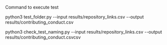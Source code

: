 Command to execute test 

python3 test_folder.py --input results/repository_links.csv --output results/contributing_conduct.csv


python3 check_test_naming.py --input results/repository_links.csv --output results/contributing_conduct.csvcsv
